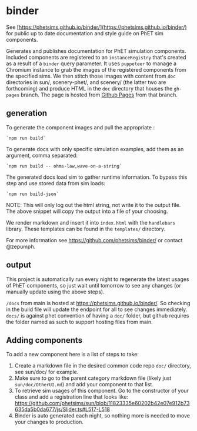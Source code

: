 # binder

See [https://phetsims.github.io/binder/](https://phetsims.github.io/binder/) for public up to date documentation and
style guide on PhET sim components.

Generates and publishes documentation for PhET simulation components. Included components are registered to
an `instanceRegistry` that's created as a result of a `binder` query parameter. It uses `puppeteer` to manage a Chromium
instance to grab the images of the registered components from the specified sims. We then stitch those images with
content from `doc` directories in sun/, scenery-phet/, and scenery/ (the latter two are forthcoming) and produce HTML in
the `doc` directory that houses the `gh-pages` branch. The page is hosted from [Github Pages](https://pages.github.com/)
from that branch.

## generation

To generate the component images and pull the appropriate :

    `npm run build`

To generate docs with only specific simulation examples, add them as an argument, comma separated:

    `npm run build -- ohms-law,wave-on-a-string`

The generated docs load sim to gather runtime information. To bypass this step and use stored data from sim loads:

    `npm run build-json`

NOTE: This will only log out the html string, not write it to the output file. The above snippet will copy the output
into a file of your choosing.

We render markdown and insert it into `index.html` with the `handlebars` library. These templates can be found in
the `templates/` directory.

For more information see https://github.com/phetsims/binder/ or contact @zepumph.

## output

This project is automatically run every night to regenerate the latest usages of PhET components, so just wait until 
tomorrow to see any changes (or manually update using the above steps).

`/docs` from main is hosted at  https://phetsims.github.io/binder/. So checking in the build file will update the
endpoint for all to see changes immediately. `docs/` is against phet convention of having a `doc/` folder, but github
requires the folder named as such to support hosting files from main. 

## Adding components

To add a new component here is a list of steps to take:
1. Create a markdown file in the desired common code repo `doc/` directory, see sun/doc/ for example.
2. Make sure to go to the parent category markdown file (likely just `sun/doc/OtherUI.md`) and add your component to that list.
3. To retrieve sim usages of this component. Go to the constructor of your class and add a registration line that looks like: https://github.com/phetsims/sun/blob/11823335e60202b42e07e912b73635da5b0da677/js/Slider.ts#L517-L518 
4. Binder is auto generated each night, so nothing more is needed to move your changes to production.